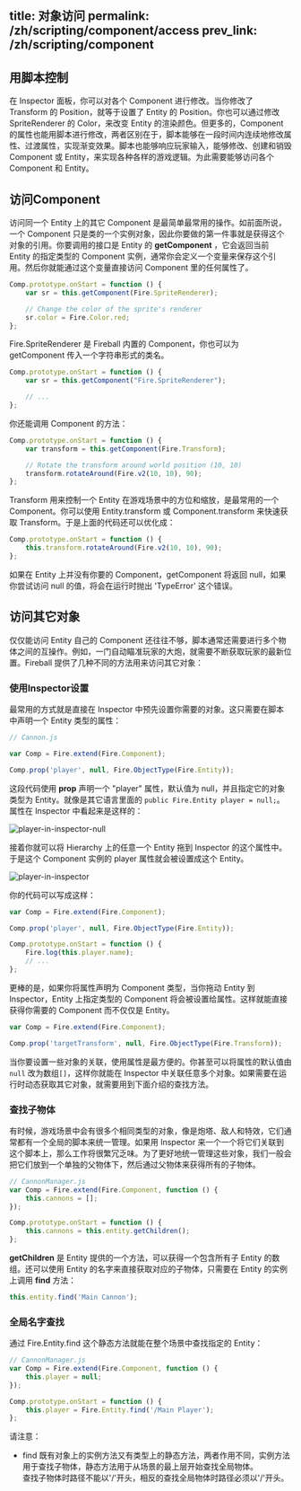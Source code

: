 title: 对象访问
permalink: /zh/scripting/component/access
prev_link: /zh/scripting/component
---

## 用脚本控制

在 Inspector 面板，你可以对各个 Component 进行修改。当你修改了 Transform 的 Position，就等于设置了 Entity 的 Position。你也可以通过修改 SpriteRenderer 的 Color，来改变 Entity 的渲染颜色。但更多的，Component 的属性也能用脚本进行修改，两者区别在于，脚本能够在一段时间内连续地修改属性、过渡属性，实现渐变效果。脚本也能够响应玩家输入，能够修改、创建和销毁 Component 或 Entity，来实现各种各样的游戏逻辑。为此需要能够访问各个 Component 和 Entity。

## 访问Component

访问同一个 Entity 上的其它 Component 是最简单最常用的操作。如前面所说，一个 Component 只是类的一个实例对象，因此你要做的第一件事就是获得这个对象的引用。你要调用的接口是 Entity 的 **getComponent** ，它会返回当前 Entity 的指定类型的 Component 实例，通常你会定义一个变量来保存这个引用。然后你就能通过这个变量直接访问 Component 里的任何属性了。

```js
Comp.prototype.onStart = function () {
    var sr = this.getComponent(Fire.SpriteRenderer);

    // Change the color of the sprite's renderer
    sr.color = Fire.Color.red;
};
```

Fire.SpriteRenderer 是 Fireball 内置的 Component，你也可以为 getComponent 传入一个字符串形式的类名。

```js
Comp.prototype.onStart = function () {
    var sr = this.getComponent("Fire.SpriteRenderer");

    // ...
};
```

你还能调用 Component 的方法：

```js
Comp.prototype.onStart = function () {
    var transform = this.getComponent(Fire.Transform);

    // Rotate the transform around world position (10, 10)
    transform.rotateAround(Fire.v2(10, 10), 90);
};
```

Transform 用来控制一个 Entity 在游戏场景中的方位和缩放，是最常用的一个 Component。你可以使用 Entity.transform 或 Component.transform 来快速获取 Transform。于是上面的代码还可以优化成：

```js
Comp.prototype.onStart = function () {
    this.transform.rotateAround(Fire.v2(10, 10), 90);
};
```

如果在 Entity 上并没有你要的 Component，getComponent 将返回 null，如果你尝试访问 null 的值，将会在运行时抛出 'TypeError' 这个错误。

## 访问其它对象

仅仅能访问 Entity 自己的 Component 还往往不够，脚本通常还需要进行多个物体之间的互操作。例如，一门自动瞄准玩家的大炮，就需要不断获取玩家的最新位置。Fireball 提供了几种不同的方法用来访问其它对象：

### 使用Inspector设置

最常用的方式就是直接在 Inspector 中预先设置你需要的对象。这只需要在脚本中声明一个 Entity 类型的属性：

```js
// Cannon.js

var Comp = Fire.extend(Fire.Component);

Comp.prop('player', null, Fire.ObjectType(Fire.Entity));
```

这段代码使用 **prop** 声明一个 "player" 属性，默认值为 null，并且指定它的对象类型为 Entity。就像是其它语言里面的 `public Fire.Entity player = null;`。属性在 Inspector 中看起来是这样的：

![player-in-inspector-null](../img/player-in-inspector-null.png)

接着你就可以将 Hierarchy 上的任意一个 Entity 拖到 Inspector 的这个属性中。于是这个 Component 实例的 player 属性就会被设置成这个 Entity。

![player-in-inspector](../img/player-in-inspector.png)

你的代码可以写成这样：

```js
var Comp = Fire.extend(Fire.Component);

Comp.prop('player', null, Fire.ObjectType(Fire.Entity));

Comp.prototype.onStart = function () {
    Fire.log(this.player.name);
    // ...
};
```

更棒的是，如果你将属性声明为 Component 类型，当你拖动 Entity 到 Inspector，Entity 上指定类型的 Component 将会被设置给属性。这样就能直接获得你需要的  Component 而不仅仅是 Entity。

```js
var Comp = Fire.extend(Fire.Component);

Comp.prop('targetTransform', null, Fire.ObjectType(Fire.Transform));
```

当你要设置一些对象的关联，使用属性是最方便的。你甚至可以将属性的默认值由 `null` 改为数组`[]`，这样你就能在 Inspector 中关联任意多个对象。如果需要在运行时动态获取其它对象，就需要用到下面介绍的查找方法。

### 查找子物体

有时候，游戏场景中会有很多个相同类型的对象，像是炮塔、敌人和特效，它们通常都有一个全局的脚本来统一管理。如果用 Inspector 来一个一个将它们关联到这个脚本上，那么工作将很繁冗乏味。为了更好地统一管理这些对象，我们一般会把它们放到一个单独的父物体下，然后通过父物体来获得所有的子物体。

```js
// CannonManager.js
var Comp = Fire.extend(Fire.Component, function () {
    this.cannons = [];
});

Comp.prototype.onStart = function () {
    this.cannons = this.entity.getChildren();
};
```

**getChildren** 是 Entity 提供的一个方法，可以获得一个包含所有子 Entity 的数组。还可以使用 Entity 的名字来直接获取对应的子物体，只需要在 Entity 的实例上调用 **find** 方法：

```js
this.entity.find('Main Cannon');
```

### 全局名字查找

通过 Fire.Entity.find 这个静态方法就能在整个场景中查找指定的 Entity：

```js
// CannonManager.js
var Comp = Fire.extend(Fire.Component, function () {
    this.player = null;
});

Comp.prototype.onStart = function () {
    this.player = Fire.Entity.find('/Main Player');
};
```

请注意：
- find 既有对象上的实例方法又有类型上的静态方法，两者作用不同，实例方法用于查找子物体，静态方法用于从场景的最上层开始查找全局物体。  
  查找子物体时路径不能以'/'开头，相反的查找全局物体时路径必须以'/'开头。
